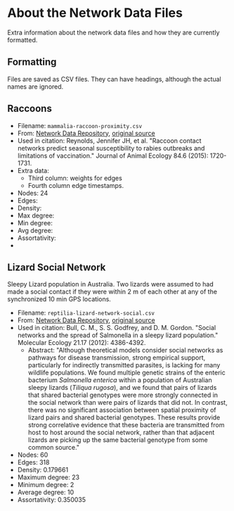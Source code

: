 # About the Network Data Files

Extra information about the network data files and how they are currently formatted.

## Formatting

Files are saved as CSV files. They can have headings, although the actual names are ignored.

## Raccoons

- Filename: `mammalia-raccoon-proximity.csv`
- From: [Network Data Repository](https://networkrepository.com/mammalia-raccoon-proximity.php), [original source](https://bansallab.github.io/asnr/data.html)
- Used in citation: Reynolds, Jennifer JH, et al. "Raccoon contact networks predict seasonal susceptibility to rabies
  outbreaks and limitations of vaccination." Journal of Animal Ecology 84.6 (2015): 1720-1731.
- Extra data:
    - Third column: weights for edges
    - Fourth column edge timestamps.
- Nodes: 24
- Edges: 
- Density: 
- Max degree: 
- Min degree: 
- Avg degree: 
- Assortativity:
- 

## Lizard Social Network

Sleepy Lizard population in Australia. Two lizards were assumed to had made a social contact if they were within 2 m of
each other at any of the synchronized
10 min GPS locations.

- Filename: `reptilia-lizard-network-social.csv`
- From: [Network Data Repository](https://networkrepository.com/reptilia-lizard-network-social.php), [original source](https://bansallab.github.io/asnr/data.html)
- Used in citation: Bull, C. M., S. S. Godfrey, and D. M. Gordon. "Social networks and the spread of Salmonella in a
  sleepy lizard population." Molecular Ecology 21.17 (2012): 4386-4392.
    - Abstract: "Although theoretical models consider social networks as pathways for disease transmission, strong
      empirical support, particularly for indirectly transmitted parasites, is lacking for many wildlife populations. We
      found multiple genetic strains of the enteric bacterium _Salmonella enterica_ within a population of Australian
      sleepy lizards (_Tiliqua rugosa_), and we found that pairs of lizards that shared bacterial genotypes were more
      strongly connected in the social network than were pairs of lizards that did not. In contrast, there was no
      significant association between spatial proximity of lizard pairs and shared bacterial genotypes. These results
      provide strong correlative evidence that these bacteria are transmitted from host to host around the social
      network, rather than that adjacent lizards are picking up the same bacterial genotype from some common source."
- Nodes: 60
- Edges: 318
- Density: 0.179661
- Maximum degree: 23
- Minimum degree: 2
- Average degree: 10
- Assortativity: 0.350035
